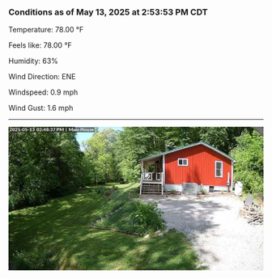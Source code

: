 ### Conditions as of May 13, 2025 at 2:53:53 PM CDT 

Temperature: 78.00 &deg;F

Feels like: 78.00 &deg;F

Humidity: 63%

Wind Direction: ENE

Windspeed: 0.9 mph

Wind Gust: 1.6 mph

---

<img src="./images/latest.jpeg"/>

